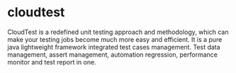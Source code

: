 # cloudtest
CloudTest is a redefined unit testing approach and methodology, which can make your testing jobs become much more easy and efficient. It is a pure java lightweight framework integrated test cases management. Test data management, assert management, automation regression, performance monitor and test report in one.
